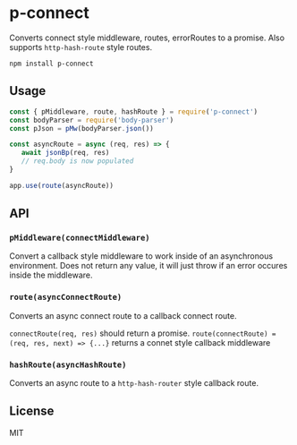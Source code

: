 # p-connect

Converts connect style middleware, routes, errorRoutes to a promise.  Also supports `http-hash-route` style routes.

```console
npm install p-connect
```

## Usage

``` js
const { pMiddleware, route, hashRoute } = require('p-connect')
const bodyParser = require('body-parser')
const pJson = pMw(bodyParser.json())

const asyncRoute = async (req, res) => {
   await jsonBp(req, res)
   // req.body is now populated
}

app.use(route(asyncRoute))
```

## API

### `pMiddleware(connectMiddleware)`

Convert a callback style middleware to work inside of an asynchronous environment.  Does not return any value, it will just throw if an error occures inside the middleware.

### `route(asyncConnectRoute)`

Converts an async connect route to a callback connect route.

`connectRoute(req, res)` should return a promise.  `route(connectRoute) = (req, res, next) => {...}` returns a connet style callback middleware 

### `hashRoute(asyncHashRoute)`

Converts an async route to a `http-hash-router` style callback route.

## License

MIT
